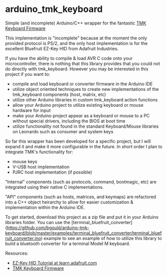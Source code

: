 arduino_tmk_keyboard
====================

Simple (and incomplete) Arduino/C++ wrapper for the fantastic [TMK Keyboard Firmware](http://github.com/tmk/tmk_keyboard)

This implementation is "incomplete" because at the moment the only provided protocol is PS/2, and the only host implementation is for the excellent Bluefruit EZ-Key HID from Adafruit Industries.

If you have the ability to compile &amp; load AVR C code onto your microcontroller, there is nothing that this library provides that you could not do directly with tmk_keyboard.  However you may be interested in this project if you want to:
* compile and load keyboard or converter firmware in the Arduino IDE
* utilize object oriented techniques to create new implementations of the tmk_keyboard components (host, matrix, etc)
* utilize other Arduino libraries in custom tmk_keyboard action functions
* allow your Arduino project to utilize existing keyboard or mouse hardware for input
* make your Arduino project appear as a keyboard or mouse to a PC without special drivers, including the BIOS at boot time
* utilize functionality not found in the standard Keyboard/Mouse libraries on Leonardo such as consumer and system keys
 
So far this wrapper has been developed for a specific project, but I will expand it and make it more configurable in the future.  In short order I plan to integrate TMK's functionality for:
* mouse keys
* V-USB host implementation
* PJRC host implementation (if possible)
 
"Internal" components (such as protocols, command, bootmagic, etc) are integrated using their native C implementations.

"API" components (such as hosts, matrices, and keymaps) are refactored into a C++ object heirarchy to allow for easier customization & implementation within the Arduino IDE.

To get started, download this project as a zip file and put it in your Arduino libraries folder.  You can use the [terminal_bluefruit_converter] (https://github.com/bgould/arduino-tmk-keyboard/blob/master/examples/terminal_bluefruit_converter/terminal_bluefruit_converter.ino) example to see an example of how to utilize this library to build a bluetooth converter for a terminal Model M keyboard.

Resources:
* [EZ-Key HID Tutorial at learn.adafruit.com](http://learn.adafruit.com/introducing-bluefruit-ez-key-diy-bluetooth-hid-keyboard)
* [TMK Keyboard Firmware](http://github.com/tmk/tmk_keyboard)
